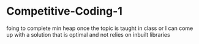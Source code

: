 # Competitive-Coding-1
foing to complete min heap once the topic is taught in class or I can come up with a solution that is optimal and not relies on inbuilt libraries

